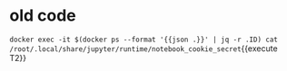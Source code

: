 # old code

`docker exec -it $(docker ps --format '{{json .}}' | jq -r .ID) cat /root/.local/share/jupyter/runtime/notebook_cookie_secret`{{execute T2}}
 
